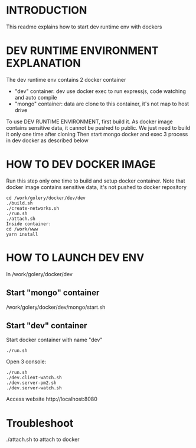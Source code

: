 # INTRODUCTION
This readme explains how to start dev runtime env with dockers

# DEV RUNTIME ENVIRONMENT EXPLANATION
The dev runtime env contains 2 docker container
- "dev" container: dev use docker exec to run expressjs, code watching and auto compile
- "mongo" container: data are clone to this container, it's not map to host drive

To use DEV RUNTIME ENVIRONMENT, first build it.
As docker image contains sensitive data, it cannot be pushed to public. We just need to build it only one time after cloning
Then start mongo docker and exec 3 process in dev docker as described below

# HOW TO DEV DOCKER IMAGE
Run this step only one time to build and setup docker container.
Note that docker image contains sensitive data, it's not pushed to docker repository
```
cd /work/golery/docker/dev/dev
./build.sh
./create-networks.sh
./run.sh
./attach.sh
Inside container:
cd /work/www
yarn install

```

# HOW TO LAUNCH DEV ENV
In /work/golery/docker/dev
## Start "mongo" container
/work/golery/docker/dev/mongo/start.sh

## Start "dev" container
Start docker container with name "dev" 
```
./run.sh
```


Open 3 console:
```
./run.sh
./dev.client-watch.sh
./dev.server-pm2.sh
./dev.server-watch.sh
```


Access website
http://localhost:8080


# Troubleshoot
./attach.sh to attach to docker
